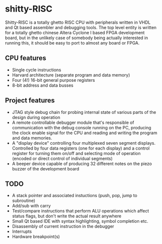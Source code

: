 shitty-RISC
===========

Shitty-RISC is a totally ghetto RISC CPU with peripherals written in VHDL and Qt based assembler and debugging tools. The top level entity is written for a totally ghetto chinese Altera Cyclone I based FPGA development board, but in the unlikely case of somebody being actually interested in running this, it should be easy to port to almost any board or FPGA.

CPU features
------------
* Single cycle instructions
* Harvard architecture (separate program and data memory)
* Four (4!) 16-bit general purpose registers
* 8-bit address and data busses

Project features
----------------
* JTAG style debug chain for probing internal state of various parts of the design during operation
* A remote controllable debugger module that's responsible of communication with the debug console running on the PC, producing the clock enable signal for the CPU and reading and writing the program and data memories.  
* A "display device" controlling four multiplexed seven segment displays. Controlled by four data registers (one for each display) and a control register for turning them on/off and selecting mode of operation (encoded or direct control of individual segments)
* A beeper device capable of producing 32 different notes on the piezo buzzer of the development board

TODO
----

* A stack pointer and associated instuctions (push, pop, jump to subroutine)
* Add/sub with carry
* Test/compare instructions that perform ALU operations which affect status flags, but don't write the actual result anywhere
* Small Qt based IDE with syntax highlighting, symbol completion etc.
* Disassembly of current instruction in the debugger
* Interrupts
* Hardware breakpoint(s)
